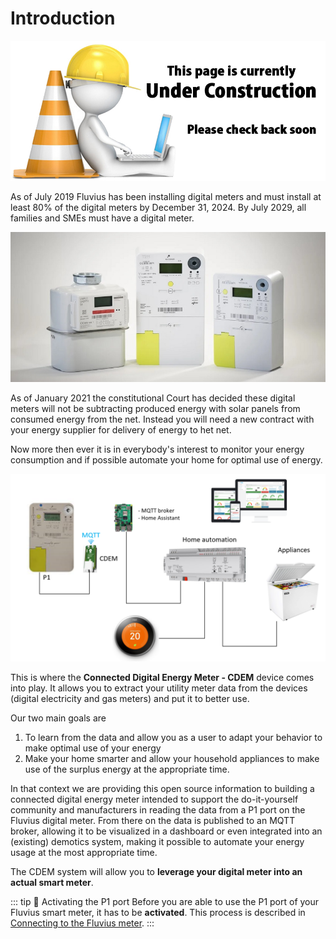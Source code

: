 # Introduction

![underconstruction](./images/underconstruction.jpg)

As of July 2019 Fluvius has been installing digital meters and must install at least 80% of the digital meters by December 31, 2024. By July 2029, all families and SMEs must have a digital meter.

![Digital Utility Meters](./images/fluviusdigitalemeter.jpg)

As of January 2021 the constitutional Court has decided these digital meters will not be subtracting produced energy with solar panels from consumed energy from the net. Instead you will need a new contract with your energy supplier for delivery of energy to het net.

Now more then ever it is in everybody's interest to monitor your energy consumption and if possible automate your home for optimal use of energy.

![Home automation](./images/afbeelding1.png)

<!--TODO: afbeelding CDEM aanpassen naar de nieuwe pcb versie -->

This is where the **Connected Digital Energy Meter - CDEM** device comes into play. It allows you to extract your utility meter data from the devices (digital electricity and gas meters) and put it to better use.

Our two main goals are

1. To learn from the data and allow you as a user to adapt your behavior to make optimal use of your energy
2. Make your home smarter and allow your household appliances to make use of the surplus energy at the appropriate time.

In that context we are providing this open source information to building a connected digital energy meter intended to support the do-it-yourself community and manufacturers in reading the data from a P1 port on the Fluvius digital meter. From there on the data is published to an MQTT broker, allowing it to be visualized in a dashboard or even integrated into an (existing) demotics system, making it possible to automate your energy usage at the most appropriate time.

The CDEM system will allow you to **leverage your digital meter into an actual smart meter**.

::: tip 🚀 Activating the P1 port
Before you are able to use the P1 port of your Fluvius smart meter, it has to be **activated**. This process is described in [Connecting to the Fluvius meter](/06_connect).
:::

